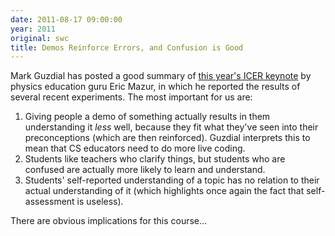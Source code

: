 ```yaml
---
date: 2011-08-17 09:00:00
year: 2011
original: swc
title: Demos Reinforce Errors, and Confusion is Good
---
```

<p>Mark Guzdial has posted a good summary of <a href="http://computinged.wordpress.com/2011/08/17/eric-mazurs-keynote-at-icer-2011-observing-demos-hurts-learning-and-confusion-is-a-sign-of-understanding/">this year's ICER keynote</a> by physics education guru Eric Mazur, in which he reported the results of several recent experiments. The most important for us are:</p>
<ol>
<li>Giving people a demo of something actually results in them understanding it <em>less</em> well, because they fit what they've seen into their preconceptions (which are then reinforced). Guzdial interprets this to mean that CS educators need to do more live coding.</li>
<li>Students like teachers who clarify things, but students who are confused are actually more likely to learn and understand.</li>
<li>Students' self-reported understanding of a topic has no relation to their actual understanding of it (which highlights once again the fact that self-assessment is useless).</li>
</ol>
<p>There are obvious implications for this course…</p>
